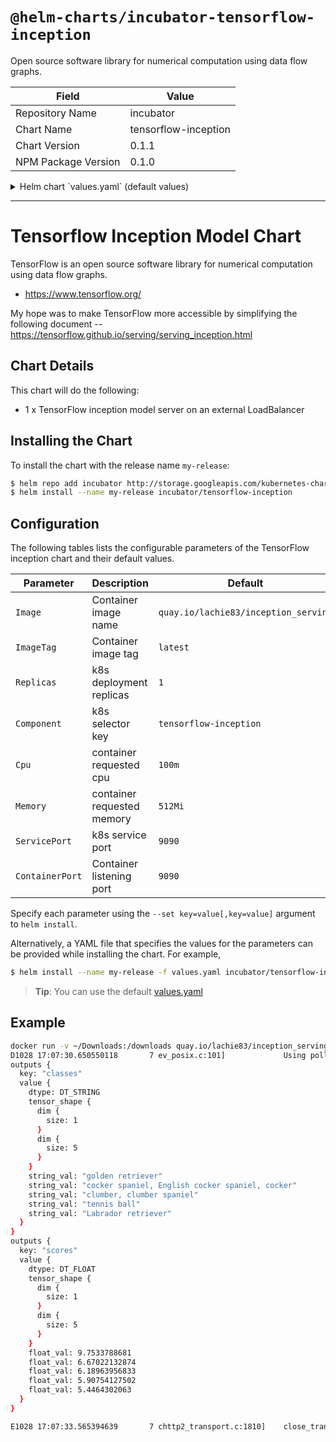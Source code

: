 # `@helm-charts/incubator-tensorflow-inception`

Open source software library for numerical computation using data flow graphs.

| Field               | Value                |
| ------------------- | -------------------- |
| Repository Name     | incubator            |
| Chart Name          | tensorflow-inception |
| Chart Version       | 0.1.1                |
| NPM Package Version | 0.1.0                |

<details>

<summary>Helm chart `values.yaml` (default values)</summary>

```yaml
# Default values for tensorflow-inception.
# This is a YAML-formatted file.
# Declare name/value pairs to be passed into your templates.
# name: value

ServiceType: LoadBalancer
ServicePort: 9090
ContainerPort: 9090
Component: 'tensorflow-inception'
Replicas: 1
Image: 'quay.io/lachie83/inception_serving'
ImageTag: 'latest'
ImagePullPolicy: 'IfNotPresent'
Resources:
  limits:
    cpu: 100m
    memory: 256Mi
  requests:
    cpu: 100m
    memory: 256Mi
```

</details>

---

# Tensorflow Inception Model Chart

TensorFlow is an open source software library for numerical computation using data flow graphs.

- https://www.tensorflow.org/

My hope was to make TensorFlow more accessible by simplifying the following document -- https://tensorflow.github.io/serving/serving_inception.html

## Chart Details

This chart will do the following:

- 1 x TensorFlow inception model server on an external LoadBalancer

## Installing the Chart

To install the chart with the release name `my-release`:

```bash
$ helm repo add incubator http://storage.googleapis.com/kubernetes-charts-incubator
$ helm install --name my-release incubator/tensorflow-inception
```

## Configuration

The following tables lists the configurable parameters of the TensorFlow inception chart and their default values.

| Parameter       | Description                | Default                              |
| --------------- | -------------------------- | ------------------------------------ |
| `Image`         | Container image name       | `quay.io/lachie83/inception_serving` |
| `ImageTag`      | Container image tag        | `latest`                             |
| `Replicas`      | k8s deployment replicas    | `1`                                  |
| `Component`     | k8s selector key           | `tensorflow-inception`               |
| `Cpu`           | container requested cpu    | `100m`                               |
| `Memory`        | container requested memory | `512Mi`                              |
| `ServicePort`   | k8s service port           | `9090`                               |
| `ContainerPort` | Container listening port   | `9090`                               |

Specify each parameter using the `--set key=value[,key=value]` argument to `helm install`.

Alternatively, a YAML file that specifies the values for the parameters can be provided while installing the chart. For example,

```bash
$ helm install --name my-release -f values.yaml incubator/tensorflow-inception
```

> **Tip**: You can use the default [values.yaml](values.yaml)

## Example

```bash
docker run -v ~/Downloads:/downloads quay.io/lachie83/inception_serving /serving/bazel-bin/tensorflow_serving/example/inception_client --server=$INCEPTION_SERVICE_IP:9090 --image=/downloads/dog.jpg
D1028 17:07:30.650550118       7 ev_posix.c:101]             Using polling engine: poll
outputs {
  key: "classes"
  value {
    dtype: DT_STRING
    tensor_shape {
      dim {
        size: 1
      }
      dim {
        size: 5
      }
    }
    string_val: "golden retriever"
    string_val: "cocker spaniel, English cocker spaniel, cocker"
    string_val: "clumber, clumber spaniel"
    string_val: "tennis ball"
    string_val: "Labrador retriever"
  }
}
outputs {
  key: "scores"
  value {
    dtype: DT_FLOAT
    tensor_shape {
      dim {
        size: 1
      }
      dim {
        size: 5
      }
    }
    float_val: 9.7533788681
    float_val: 6.67022132874
    float_val: 6.18963956833
    float_val: 5.90754127502
    float_val: 5.4464302063
  }
}

E1028 17:07:33.565394639       7 chttp2_transport.c:1810]    close_transport: {"created":"@1477674453.565348591","description":"FD shutdown","file":"src/core/lib/iomgr/ev_poll_posix.c","file_line":427}
```

